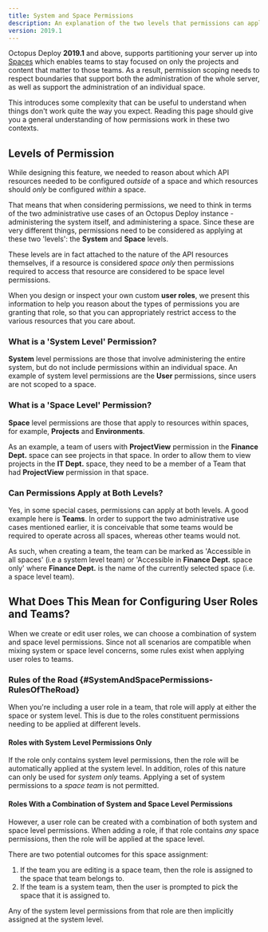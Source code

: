 ```yaml
---
title: System and Space Permissions
description: An explanation of the two levels that permissions can apply at, the Space and the System.
version: 2019.1
---
```


Octopus Deploy **2019.1** and above, supports partitioning your server up into [Spaces](/docs/administration/spaces/index.md) which enables teams to stay focused on only the projects and content that matter to those teams. As a result, permission scoping needs to respect boundaries that support both the administration of the whole server, as well as support the administration of an individual space.

This introduces some complexity that can be useful to understand when things don't work quite the way you expect. Reading this page should give you a general understanding of how permissions work in these two contexts.

## Levels of Permission

While designing this feature, we needed to reason about which API resources needed to be configured _outside_ of a space and which resources should _only_ be configured _within_ a space.

That means that when considering permissions, we need to think in terms of the two administrative use cases of an Octopus Deploy instance - administering the system itself, and administering a space. Since these are very different things, permissions need to be considered as applying at these two 'levels': the **System** and **Space** levels.  

These levels are in fact attached to the nature of the API resources themselves, if a resource is considered _space only_ then permissions required to access that resource are considered to be space level permissions.

When you design or inspect your own custom **user roles**, we present this information to help you reason about the types of permissions you are granting that role, so that you can appropriately restrict access to the various resources that you care about.

### What is a 'System Level' Permission?

**System** level permissions are those that involve administering the entire system, but do not include permissions within an individual space. An example of system level permissions are the **User** permissions, since users are not scoped to a space.

### What is a 'Space Level' Permission?

**Space** level permissions are those that apply to resources within spaces, for example, **Projects** and **Environments**.

As an example, a team of users with **ProjectView** permission in the **Finance Dept.** space can see projects in that space. In order to allow them to view projects in the **IT Dept.** space, they need to be a member of a Team that had **ProjectView** permission in that space.  

### Can Permissions Apply at Both Levels?

Yes, in some special cases, permissions can apply at both levels. A good example here is **Teams**. In order to support the two administrative use cases mentioned earlier, it is conceivable that some teams would be required to operate across all spaces, whereas other teams would not.

As such, when creating a team, the team can be marked as 'Accessible in all spaces' (i.e a system level team) or 'Accessible in **Finance Dept.** space only' where **Finance Dept.** is the name of the currently selected space (i.e. a space level team).

## What Does This Mean for Configuring User Roles and Teams?

When we create or edit user roles, we can choose a combination of system and space level permissions. Since not all scenarios are compatible when mixing system or space level concerns, some rules exist when applying user roles to teams.

### Rules of the Road {#SystemAndSpacePermissions-RulesOfTheRoad}

When you're including a user role in a team, that role will apply at either the space or system level. This is due to the roles constituent permissions needing to be applied at different levels.

#### Roles with System Level Permissions Only

If the role only contains system level permissions, then the role will be automatically applied at the system level. In addition, roles of this nature can only be used for _system only_ teams. Applying a set of system permissions to a _space team_ is not permitted.

#### Roles With a Combination of System and Space Level Permissions

However, a user role can be created with a combination of both system and space level permissions. When adding a role, if that role contains *any* space permissions, then the role will be applied at the space level.

There are two potential outcomes for this space assignment:

1. If the team you are editing is a space team, then the role is assigned to the space that team belongs to.
2. If the team is a system team, then the user is prompted to pick the space that it is assigned to.

Any of the system level permissions from that role are then implicitly assigned at the system level.
